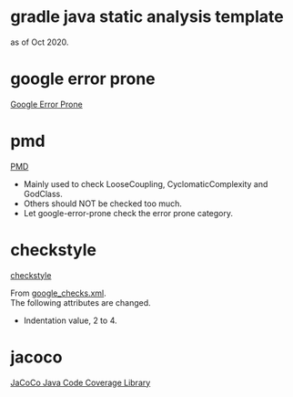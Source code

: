 # gradle java static analysis template
as of Oct 2020.

# google error prone
[Google Error Prone](https://github.com/google/error-prone)

# pmd
[PMD](https://pmd.github.io/)

- Mainly used to check LooseCoupling, CyclomaticComplexity and GodClass.
- Others should NOT be checked too much.
- Let google-error-prone check the error prone category.

# checkstyle
[checkstyle](https://checkstyle.sourceforge.io/)

From [google_checks.xml](https://github.com/checkstyle/checkstyle/blob/master/src/main/resources/google_checks.xml).  
The following attributes are changed.
- Indentation value, 2 to 4.

# jacoco
[JaCoCo Java Code Coverage Library](https://www.eclemma.org/jacoco/)
